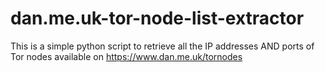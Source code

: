 # dan.me.uk-tor-node-list-extractor
This is a simple python script to retrieve all the IP addresses AND ports of Tor nodes available on https://www.dan.me.uk/tornodes
